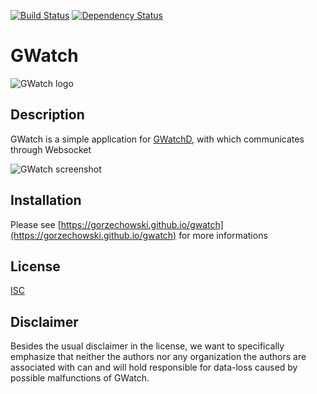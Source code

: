 [![Build Status](https://travis-ci.org/gorzechowski/gwatch.svg?branch=master)](https://travis-ci.org/gorzechowski/gwatch)
[![Dependency Status](https://gemnasium.com/badges/github.com/gorzechowski/gwatch.svg)](https://gemnasium.com/github.com/gorzechowski/gwatch)

# GWatch

![GWatch logo](https://cloud.githubusercontent.com/assets/4973929/17646322/cadbf5dc-61c4-11e6-8efe-5a1c9a4c89ff.png)

## Description
GWatch is a simple application for [GWatchD](https://github.com/gorzechowski/gwatchd), with which communicates through Websocket

![GWatch screenshot](https://cloud.githubusercontent.com/assets/4973929/17646189/82abb900-61bf-11e6-8a5f-5f28a4b1adf9.png)

## Installation
Please see [https://gorzechowski.github.io/gwatch](https://gorzechowski.github.io/gwatch) for more informations

## License
[ISC](http://www.fsf.org/licensing/licenses/info/ISC.html)

## Disclaimer
Besides the usual disclaimer in the license, we want to specifically emphasize that neither the authors nor any organization the authors are associated with can and will hold responsible for data-loss caused by possible malfunctions of GWatch.
